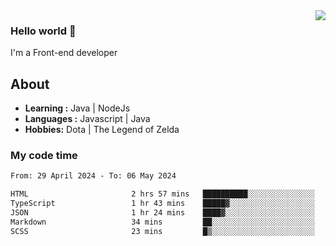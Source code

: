 <img align='right' src="https://github-readme-stats.vercel.app/api?username=jumodada&show_icons=true&theme=vue">

### Hello world 👋

I'm a Front-end developer 
    
## About
-  **Learning :** Java | NodeJs
-  **Languages :** Javascript | Java
-  **Hobbies:** Dota | The Legend of Zelda

### My code time

<!--START_SECTION:waka-->

```txt
From: 29 April 2024 - To: 06 May 2024

HTML                       2 hrs 57 mins   ██████████░░░░░░░░░░░░░░░   39.69 %
TypeScript                 1 hr 43 mins    █████▓░░░░░░░░░░░░░░░░░░░   23.06 %
JSON                       1 hr 24 mins    ████▓░░░░░░░░░░░░░░░░░░░░   18.88 %
Markdown                   34 mins         ██░░░░░░░░░░░░░░░░░░░░░░░   07.61 %
SCSS                       23 mins         █▒░░░░░░░░░░░░░░░░░░░░░░░   05.18 %
```

<!--END_SECTION:waka-->
